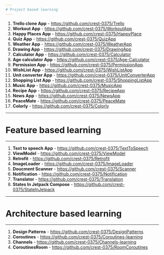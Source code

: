 ```yaml
---
# Project based learning
---
```


1. **Trello clone App** - https://github.com/crest-0375/Trello
2. **Workout App** - https://github.com/crest-0375/WorkoutApp
3. **Happy Places App** - https://github.com/crest-0375/HappyPlace
4. **Quiz App** - https://github.com/crest-0375/QuizApp
5. **Weather App** - https://github.com/crest-0375/WeatherApp
6. **Drawing App** - https://github.com/crest-0375/DrawingApp
7. **Calculator App** - https://github.com/crest-0375/Calculator
8. **Age calculator App** - https://github.com/crest-0375/Age-Calculator
9. **Permission App** - https://github.com/crest-0375/PermissionApp.
10. **WishList App** - https://github.com/crest-0375/WishListApp
11. **Unit converter App** - https://github.com/crest-0375/UnitConverterApp
12. **Shopping List App** - https://github.com/crest-0375/ShoppingListApp
13. **Music App** - https://github.com/crest-0375/MusicApp
14. **Recipe App** - https://github.com/crest-0375/RecipeApp
15. **News App** - https://github.com/crest-0375/NewsApp
16. **PeaceMate** - https://github.com/crest-0375/PeaceMate
17. **Colorly** - https://github.com/crest-0375/Colorly

---
# Feature based learning
---

1. **Text to speech App** - https://github.com/crest-0375/TextToSpeech
2. **ViewModel** - https://github.com/crest-0375/ViewModel
3. **Retrofit** - https://github.com/crest-0375/Retrofit
4. **ImageLoader** - https://github.com/crest-0375/ImageLoader
5. **Doucment Scanner** - https://github.com/crest-0375/Scanner
6. **Notification** - https://github.com/crest-0375/Notification
7. **Translator** - https://github.com/crest-0375/Translation
8. **States In Jetpack Compose** - https://github.com/crest-0375/StateInJetpack

---
# Architecture based learning
---

1. **Design Patterns** - https://github.com/crest-0375/DesignPatterns
2. **Coroutines** - https://github.com/crest-0375/Coroutines-learning
3. **Channels** - https://github.com/crest-0375/Channels-learning
4. **CoroutinesRoom** - https://github.com/crest-0375/RoomCoroutines
